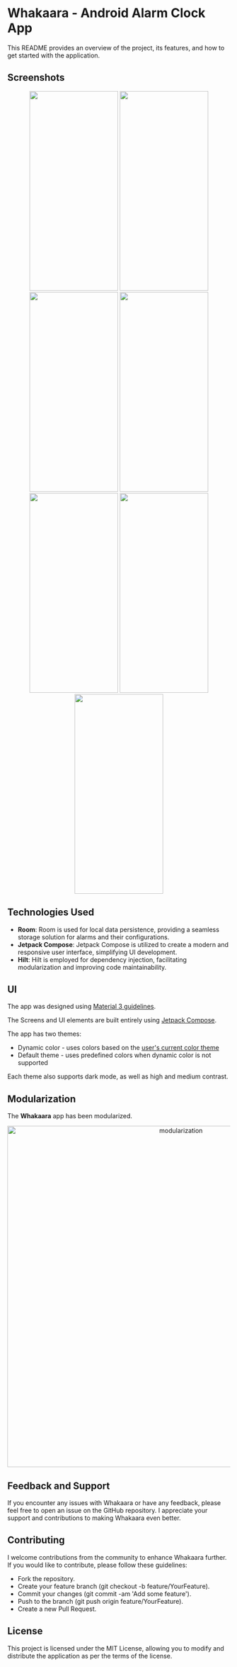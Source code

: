 # Whakaara - Android Alarm Clock App

This README provides an overview of the project, its features, and how to get started with the application.

## Screenshots
<p align="center">
    <img src="https://github.com/ahudson20/whakaara/assets/29796379/4ae970f3-4927-48d4-bc25-e17ceef557aa" width="200" height="450"/>
    <img src="https://github.com/ahudson20/whakaara/assets/29796379/3cf00a23-7daa-4051-a1c0-116e3b36c22b" width="200" height="450"/>
    <img src="https://github.com/ahudson20/whakaara/assets/29796379/e64eabd7-c8b3-40ff-ba52-7077f585edc5" width="200" height="450"/>
    <img src="https://github.com/ahudson20/whakaara/assets/29796379/d1970b7c-62c0-46f9-81ba-9412157cfa90" width="200" height="450"/>
    <img src="https://github.com/ahudson20/whakaara/assets/29796379/b8cc053f-55dc-4fbf-8d96-925b0e20bc8e" width="200" height="450"/>
    <img src="https://github.com/ahudson20/whakaara/assets/29796379/e5aa302e-d668-438d-887d-15e9806a04bd" width="200" height="450"/>
    <img src="https://github.com/ahudson20/whakaara/assets/29796379/18670eaa-1267-428b-8e17-c25fd5e06e26" width="200" height="450"/>
</p>

## Technologies Used

* **Room**: Room is used for local data persistence, providing a seamless storage solution for alarms and their configurations.
* **Jetpack Compose**: Jetpack Compose is utilized to create a modern and responsive user interface, simplifying UI development.
* **Hilt**: Hilt is employed for dependency injection, facilitating modularization and improving code maintainability.

## UI
The app was designed using [Material 3 guidelines](https://m3.material.io/).

The Screens and UI elements are built entirely using [Jetpack Compose](https://developer.android.com/jetpack/compose).

The app has two themes:

- Dynamic color - uses colors based on the [user's current color theme](https://material.io/blog/announcing-material-you)
- Default theme - uses predefined colors when dynamic color is not supported

Each theme also supports dark mode, as well as high and medium contrast.

## Modularization

The **Whakaara** app has been modularized.

<p align="center">
    <img width="769" alt="modularization" src="https://github.com/ahudson20/whakaara/assets/29796379/5d41f669-047f-43ac-a1b6-53ca691cea47">
</p>

## Feedback and Support

If you encounter any issues with Whakaara or have any feedback, please feel free to open an issue on the GitHub repository. I appreciate your support and contributions to making Whakaara even better.

## Contributing

I welcome contributions from the community to enhance Whakaara further. If you would like to contribute, please follow these guidelines:

* Fork the repository.
* Create your feature branch (git checkout -b feature/YourFeature).
* Commit your changes (git commit -am 'Add some feature').
* Push to the branch (git push origin feature/YourFeature).
* Create a new Pull Request.

## License

This project is licensed under the MIT License, allowing you to modify and distribute the application as per the terms of the license.
